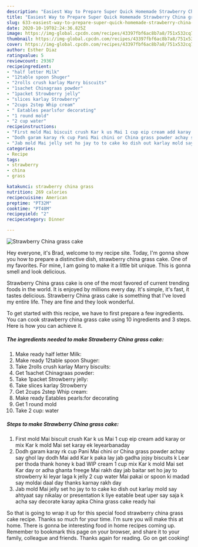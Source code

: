 ```yaml
---
description: "Easiest Way to Prepare Super Quick Homemade Strawberry China grass cake"
title: "Easiest Way to Prepare Super Quick Homemade Strawberry China grass cake"
slug: 633-easiest-way-to-prepare-super-quick-homemade-strawberry-china-grass-cake
date: 2020-10-19T02:24:36.825Z
image: https://img-global.cpcdn.com/recipes/43397fbf6ac8b7a8/751x532cq70/strawberry-china-grass-cake-recipe-main-photo.jpg
thumbnail: https://img-global.cpcdn.com/recipes/43397fbf6ac8b7a8/751x532cq70/strawberry-china-grass-cake-recipe-main-photo.jpg
cover: https://img-global.cpcdn.com/recipes/43397fbf6ac8b7a8/751x532cq70/strawberry-china-grass-cake-recipe-main-photo.jpg
author: Esther Diaz
ratingvalue: 5
reviewcount: 29367
recipeingredient:
- "half letter Milk"
- "12table spoon Shuger"
- "2rolls crush karlay Marry biscuits"
- "1sachet Chinagraas powder"
- "1packet Strowberry jelly"
- "slices karlay Strowberry"
- "2cups 2step Whip cream"
- " Eatables pearlsfor decorating"
- "1 round mold"
- "2 cup water"
recipeinstructions:
- "First mold Mai biscuit crush Kar k us Mai 1 cup eip cream add karay or mix Kar k mold Mai set karay ek leyearbanaday"
- "Dodh garam karay rk cup Pani Mai chini or China grass powder achay say ghol lay dodh Mai add Kar k paka lay jab gadha jojsy biscuits k Lear per thoda thank honey k bad WIP cream 1 cup mix Kar k mold Mai set Kar day or adha ghanta freege Mai rakh day jab baitar set ho jay to strowberry ki leyar laga k jelly 2 cup water Mai pakai or spoon ki madad say moldai daal day thanks karnay rakh day"
- "Jab mold Mai jelly set ho jay to to cake ko dish out karlay mold say ahtyaat say nikalay or presentation k liye eatable beat uper say saja k acha say decorate karay apka China grass cake ready hai"
categories:
- Recipe
tags:
- strawberry
- china
- grass

katakunci: strawberry china grass 
nutrition: 269 calories
recipecuisine: American
preptime: "PT32M"
cooktime: "PT48M"
recipeyield: "2"
recipecategory: Dinner

---
```



![Strawberry China grass cake](https://img-global.cpcdn.com/recipes/43397fbf6ac8b7a8/751x532cq70/strawberry-china-grass-cake-recipe-main-photo.jpg)

Hey everyone, it's Brad, welcome to my recipe site. Today, I'm gonna show you how to prepare a distinctive dish, strawberry china grass cake. One of my favorites. For mine, I am going to make it a little bit unique. This is gonna smell and look delicious.



Strawberry China grass cake is one of the most favored of current trending foods in the world. It is enjoyed by millions every day. It's simple, it's fast, it tastes delicious. Strawberry China grass cake is something that I've loved my entire life. They are fine and they look wonderful.


To get started with this recipe, we have to first prepare a few ingredients. You can cook strawberry china grass cake using 10 ingredients and 3 steps. Here is how you can achieve it.

<!--inarticleads1-->

##### The ingredients needed to make Strawberry China grass cake:

1. Make ready half letter Milk:
1. Make ready 12table spoon Shuger:
1. Take 2rolls crush karlay Marry biscuits:
1. Get 1sachet Chinagraas powder:
1. Take 1packet Strowberry jelly:
1. Take slices karlay Strowberry
1. Get 2cups 2step Whip cream:
1. Make ready  Eatables pearls:for decorating
1. Get 1 round mold
1. Take 2 cup: water




<!--inarticleads2-->

##### Steps to make Strawberry China grass cake:

1. First mold Mai biscuit crush Kar k us Mai 1 cup eip cream add karay or mix Kar k mold Mai set karay ek leyearbanaday
1. Dodh garam karay rk cup Pani Mai chini or China grass powder achay say ghol lay dodh Mai add Kar k paka lay jab gadha jojsy biscuits k Lear per thoda thank honey k bad WIP cream 1 cup mix Kar k mold Mai set Kar day or adha ghanta freege Mai rakh day jab baitar set ho jay to strowberry ki leyar laga k jelly 2 cup water Mai pakai or spoon ki madad say moldai daal day thanks karnay rakh day
1. Jab mold Mai jelly set ho jay to to cake ko dish out karlay mold say ahtyaat say nikalay or presentation k liye eatable beat uper say saja k acha say decorate karay apka China grass cake ready hai




So that is going to wrap it up for this special food strawberry china grass cake recipe. Thanks so much for your time. I'm sure you will make this at home. There is gonna be interesting food in home recipes coming up. Remember to bookmark this page on your browser, and share it to your family, colleague and friends. Thanks again for reading. Go on get cooking!

